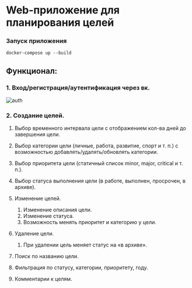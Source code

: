 # Web-приложение для планирования целей

### Запуск приложения

    docker-compose up --build

## Функционал:

### 1. Вход/регистрация/аутентификация через вк.

![auth](https://github.com/gmoroz/todolist/blob/master/readme_files/auth.gif)

### 2. Создание целей.

   1. Выбор временного интервала цели с отображением кол-ва дней до завершения цели.
   2. Выбор категории цели (личные, работа, развитие, спорт и т. п.) с возможностью добавлять/удалять/обновлять категории.
   3. Выбор приоритета цели (статичный список minor, major, critical и т. п.).
   4. Выбор статуса выполнения цели (в работе, выполнен, просрочен, в архиве).




3. Изменение целей.
   1. Изменение описания цели.
   2. Изменение статуса.
   3. Возможность менять приоритет и категорию у цели.
4. Удаление цели.
   1. При удалении цель меняет статус на «в архиве».
5. Поиск по названию цели.
6. Фильтрация по статусу, категории, приоритету, году.
7. Комментарии к целям.

